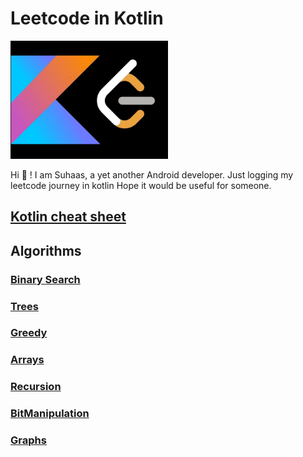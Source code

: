 # Leetcode in Kotlin

<img alt="img.png" height="50%" src="src/main/resources/leetcode_x_kotlin.png" width="50%"/>

Hi :wave: ! I am Suhaas, a yet another Android developer. Just logging my leetcode journey in kotlin
Hope it would be useful for someone.

## [Kotlin cheat sheet](src/main/kotlin/kotlin_cheatsheet)

## Algorithms

### [Binary Search](src/main/kotlin/binary_search)

### [Trees](src/main/kotlin/trees)

### [Greedy](src/main/kotlin/greedy)

### [Arrays](src/main/kotlin/arrays/Arrays.ipynb)

### [Recursion](src/main/kotlin/recursion/RecursionBasics.ipynb)

### [BitManipulation](src/main/kotlin/bit_manipulation/)

### [Graphs](src/main/kotlin/graphs/)